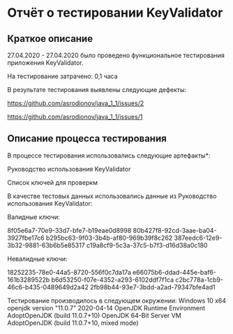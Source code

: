 # Отчёт о тестировании KeyValidator

## Краткое описание

27.04.2020 - 27.04.2020 было проведено функциональное тестирования приложения KeyValidator.

На тестирование затрачено: 0,1 часа

В результате тестирования выявлены следующие дефекты:

https://github.com/asrodionov/java_1_1/issues/2

https://github.com/asrodionov/java_1_1/issues/1


## Описание процесса тестирования

В процессе тестирования использовались следующие артефакты*:

Руководство использования KeyValidator

Список ключей для проверкм


В качестве тестовых данных использовались данные из Руководство использования KeyValidator:

Валидные ключи:

8f05e6a7-70e9-33d7-bfe7-b19eae0d8998
80b427f8-92cd-3aae-ba04-3927fbe17c6
b295bc63-9f03-3b4b-af80-969b39f8c262
387eedc6-12e9-3b32-9881-63b6b5e85317
c19a8cf9-5c3a-37c5-b7f3-d16d38a0c180

Невалидные ключи:

18252235-78e0-44a5-8720-556f0c7da17a
e66075b6-ddad-445e-baf6-161b3289522b
b6d53250-f07e-4352-a293-6102ddf7f1ca
c2bc778a-1cb9-46c6-b435-0489649d2a42
2fb98b44-93e7-3bdd-a2ad-79347bfe4ad1

Тестирование производилось в следующем окружении:
Windows 10 x64
openjdk version "11.0.7" 2020-04-14
OpenJDK Runtime Environment AdoptOpenJDK (build 11.0.7+10)
OpenJDK 64-Bit Server VM AdoptOpenJDK (build 11.0.7+10, mixed mode)